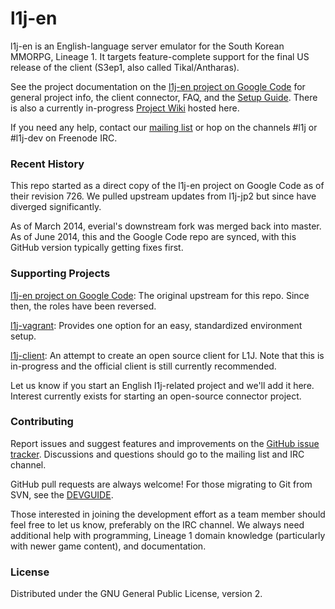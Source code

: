 # l1j-en

l1j-en is an English-language server emulator for the South Korean MMORPG,
Lineage 1.  It targets feature-complete support for the final US release of the
client (S3ep1, also called Tikal/Antharas).

See the project documentation on the
[l1j-en project on Google Code](http://code.google.com/p/l1j-en) for general
project info, the client connector, FAQ, and the
[Setup Guide](https://code.google.com/p/l1j-en/wiki/SetupGuide).  There is also
a currently in-progress [Project Wiki](https://github.com/l1j/en/wiki) hosted
here.

If you need any help, contact our
[mailing list](https://groups.google.com/forum/#!forum/l1j-en) or hop on the
channels #l1j or #l1j-dev on Freenode IRC.


### Recent History

This repo started as a direct copy of the l1j-en project on Google Code as of
their revision 726.  We pulled upstream updates from l1j-jp2 but since have
diverged significantly.

As of March 2014, everial's downstream fork was merged back into master.  As of
June 2014, this and the Google Code repo are synced, with this GitHub version
typically getting fixes first.

### Supporting Projects

[l1j-en project on Google Code](http://code.google.com/p/l1j-en): The original
upstream for this repo.  Since then, the roles have been reversed.

[l1j-vagrant](https://github.com/phuedx/l1j-vagrant): Provides one option for
an easy, standardized environment setup.

[l1j-client](https://github.com/uglyoldbob/l1j-client): An attempt to create an
open source client for L1J.  Note that this is in-progress and the official
client is still currently recommended.

Let us know if you start an English l1j-related project and we'll add it here.
Interest currently exists for starting an open-source connector project.

### Contributing

Report issues and suggest features and improvements on the
[GitHub issue tracker](https://github.com/l1j/en/issues).  Discussions and
questions should go to the mailing list and IRC channel.

GitHub pull requests are always welcome!  For those migrating to Git from SVN,
see the [DEVGUIDE](https://github.com/l1j/en/blob/master/DEVGUIDE.md).

Those interested in joining the development effort as a team member should feel
free to let us know, preferably on the IRC channel.  We always need additional
help with programming, Lineage 1 domain knowledge (particularly with newer
game content), and documentation.

### License

Distributed under the GNU General Public License, version 2.

